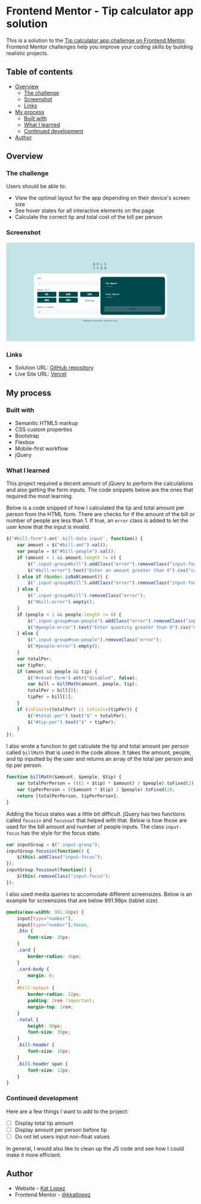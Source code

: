 # Frontend Mentor - Tip calculator app solution

This is a solution to the [Tip calculator app challenge on Frontend Mentor](https://www.frontendmentor.io/challenges/tip-calculator-app-ugJNGbJUX). Frontend Mentor challenges help you improve your coding skills by building realistic projects.

## Table of contents

- [Overview](#overview)
  - [The challenge](#the-challenge)
  - [Screenshot](#screenshot)
  - [Links](#links)
- [My process](#my-process)
  - [Built with](#built-with)
  - [What I learned](#what-i-learned)
  - [Continued development](#continued-development)
- [Author](#author)

## Overview

### The challenge

Users should be able to:

- View the optimal layout for the app depending on their device's screen size
- See hover states for all interactive elements on the page
- Calculate the correct tip and total cost of the bill per person

### Screenshot

![Screenshot of solution](./images//screenshot.png)

### Links

- Solution URL: [GitHub repository](https://github.com/kkatlopez/frontend-mentor/tree/main/tip-calculator)
- Live Site URL: [Vercel](https://frontend-mentor-kkatlopez.vercel.app/tip-calculator/index.html)

## My process

### Built with

- Semantic HTML5 markup
- CSS custom properties
- Bootstrap
- Flexbox
- Mobile-first workflow
- jQuery

### What I learned

This project required a decent amount of jQuery to perform the calculations and also getting the form inputs. The code snippets below are the ones that required the most learning.

Below is a code snipped of how I calculated the tip and total amount per person from the HTML form. There are checks for if the amount of the bill or number of people are less than 1. If true, an `error` class is added to let the user know that the input is invalid.

```javascript
$("#bill-form").on('.bill-data input', function() {
    var amount = $("#bill-amt").val();
    var people = $("#bill-people").val();
    if (amount < 1 && amount.length != 0) {
        $(".input-group#bill").addClass("error").removeClass("input-focus");
        $("#bill-error").text("Enter an amount greater than 0").css("color", "#cf491d");
    } else if (Number.isNaN(amount)) {
        $(".input-group#bill").addClass("error").removeClass("input-focus");
    } else {
        $(".input-group#bill").removeClass("error");
        $("#bill-error").empty();
    }
    if (people < 1 && people.length != 0) {
        $(".input-group#num-people").addClass("error").removeClass("input-focus");
        $("#people-error").text("Enter quantity greater than 0").css("color", "#cf491d");
    } else {
        $(".input-group#num-people").removeClass("error");
        $("#people-error").empty();
    }
    var totalPer;
    var tipPer;
    if (amount && people && tip) {
        $("#reset-form").attr("disabled", false);
        var bill = billMath(amount, people, tip);
        totalPer = bill[0];
        tipPer = bill[1];
    }
    if (isFinite(totalPer) || isFinite(tipPer)) {
        $("#total-per").text("$" + totalPer);
        $("#tip-per").text("$" + tipPer);
    }
});
```

I also wrote a function to get calculate the tip and total amount per person called `billMath` that is used in the code above. It takes the amount, people, and tip inputted by the user and returns an array of the total per person and tip per person.

```javascript
function billMath($amount, $people, $tip) {
    var totalPerPerson = (((1 + $tip) * $amount) / $people).toFixed(2);
    var tipPerPerson = (($amount * $tip) / $people).toFixed(2);
    return [totalPerPerson, tipPerPerson];
}
```

Adding the focus states was a little bit difficult. jQuery has two functions called `focusin` and `focusout` that helped with that. Below is how those are used for the bill amount and number of people inputs. The class `input-focus` has the style for the focus state.

```javascript
var inputGroup = $(".input-group");
inputGroup.focusin(function() {
    $(this).addClass("input-focus");
});
inputGroup.focusout(function() {
    $(this).removeClass("input-focus");
});
```

I also used media queries to accomodate different screensizes. Below is an example for screensizes that are below 991.98px (tablet size).

```css
@media(max-width: 991.98px) {
    input[type="number"],
    input[type="number"]:focus,
    .btn {
        font-size: 16px;
    }
    .card {
        border-radius: 16px;
    }
    .card-body {
        margin: 0;
    }
    #bill-output {
        border-radius: 12px;
        padding: 2rem !important;
        margin-top: 1rem;
    }
    .total {
        height: 90px;
        font-size: 36px;
    }
    .bill-header {
        font-size: 16px;
    }
    .bill-header span {
        font-size: 12px;
    }
}
```

### Continued development

Here are a few things I want to add to the project:

- [ ] Display total tip amount
- [ ] Display amount per person before tip
- [ ] Do not let users input non-float values

In general, I would also like to clean up the JS code and see how I could make it more efficient.

## Author

- Website - [Kat Lopez](https://linkedin.com/in/kkatlopez)
- Frontend Mentor - [@kkatlopez](https://www.frontendmentor.io/profile/kkatlopez)
